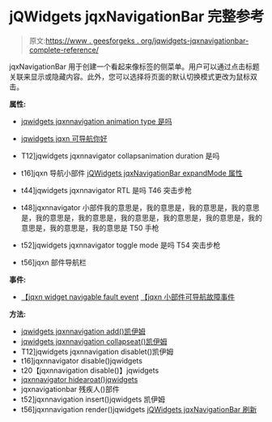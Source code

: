 # jQWidgets jqxNavigationBar 完整参考

> 原文:[https://www . geesforgeks . org/jqwidgets-jqxnavigationbar-complete-reference/](https://www.geeksforgeeks.org/jqwidgets-jqxnavigationbar-complete-reference/)

jqxNavigationBar 用于创建一个看起来像标签的侧菜单。用户可以通过点击标题关联来显示或隐藏内容。此外，您可以选择将页面的默认切换模式更改为鼠标双击。

**属性:**

*   [jqwidgets jqxnnavigation animation type 是吗](https://www.geeksforgeeks.org/jqwidgets-jqxnavigationbar-animationtype-property/)
*   [jqwidgets jqxn 可导航你好](https://www.geeksforgeeks.org/jqwidgets-jqxnavigationbar-arrowposition-property/)
*   T12]jqwidgets jqxnnavigator collapsanimation duration 是吗
*   t16]jqxn 导航小部件
[jQWidgets jqxNavigationBar expandMode 属性](https://www.geeksforgeeks.org/jqwidgets-jqxnavigationbar-expandmode-property/)

*   t44]jqwidgets jqxnnavigator RTL 是吗 T46 突击步枪
*   t48]jqxnnavigator 小部件我的意思是，我的意思是，我的意思是，我的意思是，我的意思是，我的意思是，我的意思是，我的意思是，我的意思是，我的意思是，我的意思是，我的意思是 T50 手枪
*   t52]jqwidgets jqxnnavigator toggle mode 是吗 T54 突击步枪
*   t56]jqxn 部件导航栏

**事件:**

*   [【jqxn widget navigable fault event](https://www.geeksforgeeks.org/jqwidgets-jqxnavigationbar-collapseditem-event/)
[【jqxn 小部件可导航故障事件](https://www.geeksforgeeks.org/jqwidgets-jqxnavigationbar-collapsingitem-event/)

**方法:**

*   [jqwidgets jqxnnavigation add()凯伊姆](https://www.geeksforgeeks.org/jqwidgets-jqxnavigationbar-add-method/)
*   [jqwidgets jqxnnavigation collapseat()凯伊姆](https://www.geeksforgeeks.org/jqwidgets-jqxnavigationbar-collapseat-method/)
*   T12]jqwidgets jqxnnavigation disablet()凯伊姆
*   t16]jqxnnavigator disable()jqwidgets
*   t20【jqxnnavigation disable()】jqwidgets
*   [jqxnnavigator hidearoat()jqwidgets](https://www.geeksforgeeks.org/jqwidgets-jqxnavigationbar-hidearrowat-method/)
*   jqxnavigationbar 残疾人()部件
*   t52]jqxnnavigation insert()jqwidgets 凯伊姆
*   t56]jqxnnavigation render()jqwidgets
[jQWidgets jqxNavigationBar 刷新](https://www.geeksforgeeks.org/jqwidgets-jqxnavigationbar-refresh-method/)